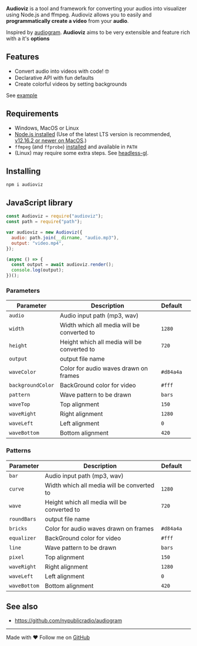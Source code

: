 **Audioviz** is a tool and framework for converting your audios into visualizer using Node.js and ffmpeg. Audioviz allows you to easily and **programmatically create a video** from your **audio**.

Inspired by [audiogram](https://github.com/nypublicradio/audiogram). **Audioviz** aims to be very extensible and feature rich with a it's **options**

## Features

- Convert audio into videos with code! 🤓
- Declarative API with fun defaults
- Create colorful videos by setting backgrounds

See [example](https://github.com/maddygoround/audioviz/blob/main/example/sample.js)

## Requirements

- Windows, MacOS or Linux
- [Node.js installed](https://nodejs.org/en/) (Use of the latest LTS version is recommended, [v12.16.2 or newer on MacOS](https://github.com/sindresorhus/meow/issues/144).)
- `ffmpeg` (and `ffprobe`) [installed](http://ffmpeg.org/) and available in `PATH`
- (Linux) may require some extra steps. See [headless-gl](https://github.com/stackgl/headless-gl#system-dependencies).

## Installing

`npm i audioviz`

## JavaScript library

```js
const Audioviz = require("audioviz");
const path = require("path");

var audioviz = new Audioviz({
  audio: path.join(__dirname, "audio.mp3"),
  output: "video.mp4",
});

(async () => {
  const output = await audioviz.render();
  console.log(output);
})();
```

### Parameters

| Parameter         | Description                                 | Default   |     |
| ----------------- | ------------------------------------------- | --------- | --- |
| `audio`           | Audio input path (mp3, wav)                 |           |     |
| `width`           | Width which all media will be converted to  | `1280`    |     |
| `height`          | Height which all media will be converted to | `720`     |     |
| `output`          | output file name                            |           |     |
| `waveColor`       | Color for audio waves drawn on frames       | `#d84a4a` |     |
| `backgroundColor` | BackGround color for video                  | `#fff`    |     |
| `pattern`         | Wave pattern to be drawn                    | `bars`    |     |
| `waveTop`         | Top alignment                               | `150`     |     |
| `waveRight`       | Right alignment                             | `1280`    |     |
| `waveLeft`        | Left alignment                              | `0`       |     |
| `waveBottom`      | Bottom alignment                            | `420`     |     |

### Patterns

| Parameter    | Description                                 | Default   |     |
| ------------ | ------------------------------------------- | --------- | --- |
| `bar`        | Audio input path (mp3, wav)                 |           |     |
| `curve`      | Width which all media will be converted to  | `1280`    |     |
| `wave`       | Height which all media will be converted to | `720`     |     |
| `roundBars`  | output file name                            |           |     |
| `bricks`     | Color for audio waves drawn on frames       | `#d84a4a` |     |
| `equalizer`  | BackGround color for video                  | `#fff`    |     |
| `line`       | Wave pattern to be drawn                    | `bars`    |     |
| `pixel`      | Top alignment                               | `150`     |     |
| `waveRight`  | Right alignment                             | `1280`    |     |
| `waveLeft`   | Left alignment                              | `0`       |     |
| `waveBottom` | Bottom alignment                            | `420`     |     |

## See also

- https://github.com/nypublicradio/audiogram

---

Made with ❤️
Follow me on [GitHub](https://github.com/maddygoround/)
